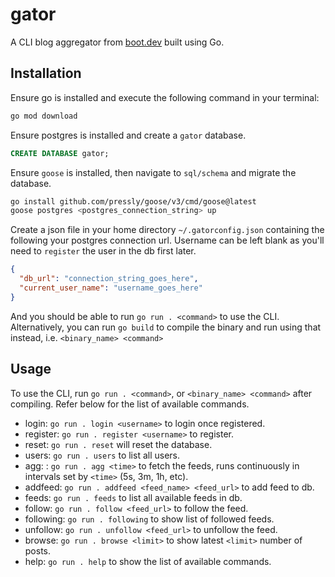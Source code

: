# gator

A CLI blog aggregator from [boot.dev](https://www.boot.dev/courses/build-blog-aggregator-golang) built using Go.

## Installation

Ensure go is installed and execute the following command in your terminal:

```bash
go mod download
```

Ensure postgres is installed and create a `gator` database.

```sql
CREATE DATABASE gator;
```

Ensure `goose` is installed, then navigate to `sql/schema` and migrate the database.

```bash
go install github.com/pressly/goose/v3/cmd/goose@latest
goose postgres <postgres_connection_string> up
```

Create a json file in your home directory `~/.gatorconfig.json` containing the following your postgres connection url. Username can be left blank as you'll need to `register` the user in the db first later.

```json
{
  "db_url": "connection_string_goes_here",
  "current_user_name": "username_goes_here"
}
```

And you should be able to run `go run . <command>` to use the CLI. Alternatively, you can run `go build` to compile the binary and run using that instead, i.e. `<binary_name> <command>`

## Usage

To use the CLI, run `go run . <command>`, or `<binary_name> <command>` after compiling. Refer below for the list of available commands.

- login: `go run . login <username>` to login once registered.
- register: `go run . register <username>` to register.
- reset: `go run . reset` will reset the database.
- users: `go run . users` to list all users.
- agg: : `go run . agg <time>` to fetch the feeds, runs continuously in intervals set by `<time>` (5s, 3m, 1h, etc).
- addfeed: `go run . addfeed <feed_name> <feed_url>` to add feed to db.
- feeds: `go run . feeds` to list all available feeds in db.
- follow: `go run . follow <feed_url>` to follow the feed.
- following: `go run . following` to show list of followed feeds.
- unfollow: `go run . unfollow <feed_url>` to unfollow the feed.
- browse: `go run . browse <limit>` to show latest `<limit>` number of posts.
- help: `go run . help` to show the list of available commands.
